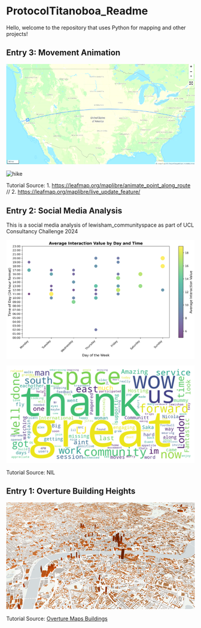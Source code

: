 # **ProtocolTitanoboa_Readme**

Hello, welcome to the repository that uses Python for mapping and other projects!

## **Entry 3: Movement Animation**

![flight](3MovementAnimations/Flight.gif)

![hike](3MovementAnimations/Hike.gif)

Tutorial Source: 1. https://leafmap.org/maplibre/animate_point_along_route // 2. https://leafmap.org/maplibre/live_update_feature/

## **Entry 2: Social Media Analysis**

This is a social media analysis of lewisham_communityspace as part of UCL Consultancy Challenge 2024

![pal](2SocialConsultancySocialMediaAnalysis/posts_averagelikes_weektime.png)

![wc](2SocialConsultancySocialMediaAnalysis/post_word_clouds.png)

Tutorial Source: NIL

## **Entry 1: Overture Building Heights**

![OBL](1OvertureMapsBuildings/OvertureMapsBuildings.png)

Tutorial Source: [Overture Maps Buildings](https://developmentseed.org/lonboard/latest/examples/overture-maps/)
